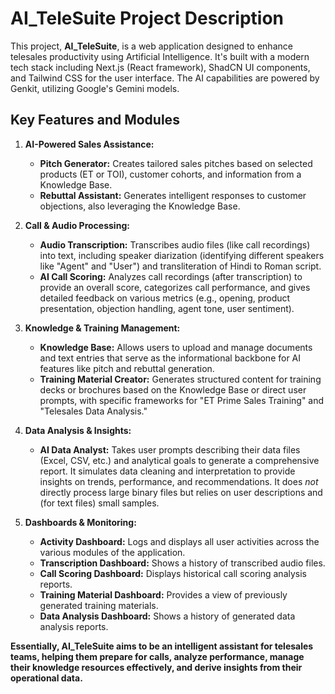 # AI_TeleSuite Project Description

This project, **AI_TeleSuite**, is a web application designed to enhance telesales productivity using Artificial Intelligence. It's built with a modern tech stack including Next.js (React framework), ShadCN UI components, and Tailwind CSS for the user interface. The AI capabilities are powered by Genkit, utilizing Google's Gemini models.

## Key Features and Modules

1.  **AI-Powered Sales Assistance:**
    *   **Pitch Generator:** Creates tailored sales pitches based on selected products (ET or TOI), customer cohorts, and information from a Knowledge Base.
    *   **Rebuttal Assistant:** Generates intelligent responses to customer objections, also leveraging the Knowledge Base.

2.  **Call & Audio Processing:**
    *   **Audio Transcription:** Transcribes audio files (like call recordings) into text, including speaker diarization (identifying different speakers like "Agent" and "User") and transliteration of Hindi to Roman script.
    *   **AI Call Scoring:** Analyzes call recordings (after transcription) to provide an overall score, categorizes call performance, and gives detailed feedback on various metrics (e.g., opening, product presentation, objection handling, agent tone, user sentiment).

3.  **Knowledge & Training Management:**
    *   **Knowledge Base:** Allows users to upload and manage documents and text entries that serve as the informational backbone for AI features like pitch and rebuttal generation.
    *   **Training Material Creator:** Generates structured content for training decks or brochures based on the Knowledge Base or direct user prompts, with specific frameworks for "ET Prime Sales Training" and "Telesales Data Analysis."

4.  **Data Analysis & Insights:**
    *   **AI Data Analyst:** Takes user prompts describing their data files (Excel, CSV, etc.) and analytical goals to generate a comprehensive report. It simulates data cleaning and interpretation to provide insights on trends, performance, and recommendations. It does *not* directly process large binary files but relies on user descriptions and (for text files) small samples.

5.  **Dashboards & Monitoring:**
    *   **Activity Dashboard:** Logs and displays all user activities across the various modules of the application.
    *   **Transcription Dashboard:** Shows a history of transcribed audio files.
    *   **Call Scoring Dashboard:** Displays historical call scoring analysis reports.
    *   **Training Material Dashboard:** Provides a view of previously generated training materials.
    *   **Data Analysis Dashboard:** Shows a history of generated data analysis reports.

**Essentially, AI_TeleSuite aims to be an intelligent assistant for telesales teams, helping them prepare for calls, analyze performance, manage their knowledge resources effectively, and derive insights from their operational data.**
